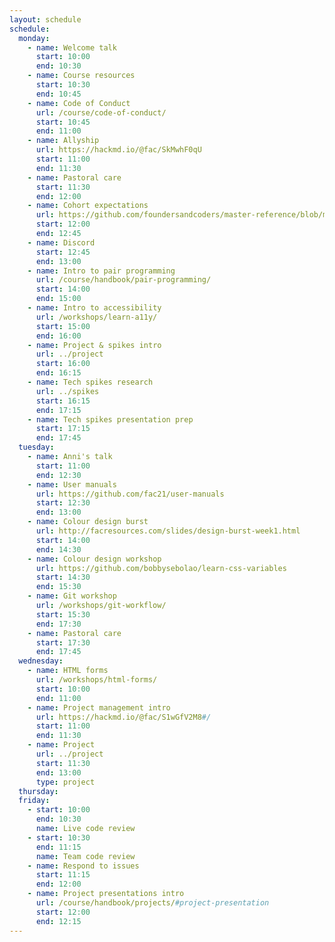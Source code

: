 ```yaml
---
layout: schedule
schedule:
  monday:
    - name: Welcome talk
      start: 10:00
      end: 10:30
    - name: Course resources
      start: 10:30
      end: 10:45
    - name: Code of Conduct
      url: /course/code-of-conduct/
      start: 10:45
      end: 11:00
    - name: Allyship
      url: https://hackmd.io/@fac/SkMwhF0qU
      start: 11:00
      end: 11:30
    - name: Pastoral care
      start: 11:30
      end: 12:00
    - name: Cohort expectations
      url: https://github.com/foundersandcoders/master-reference/blob/master/coursebook/week-1/cohort-code-of-conduct.md
      start: 12:00
      end: 12:45
    - name: Discord
      start: 12:45
      end: 13:00
    - name: Intro to pair programming
      url: /course/handbook/pair-programming/
      start: 14:00
      end: 15:00
    - name: Intro to accessibility
      url: /workshops/learn-a11y/
      start: 15:00
      end: 16:00
    - name: Project & spikes intro
      url: ../project
      start: 16:00
      end: 16:15
    - name: Tech spikes research
      url: ../spikes
      start: 16:15
      end: 17:15
    - name: Tech spikes presentation prep
      start: 17:15
      end: 17:45
  tuesday:
    - name: Anni's talk
      start: 11:00
      end: 12:30
    - name: User manuals
      url: https://github.com/fac21/user-manuals
      start: 12:30
      end: 13:00
    - name: Colour design burst
      url: http://facresources.com/slides/design-burst-week1.html
      start: 14:00
      end: 14:30
    - name: Colour design workshop
      url: https://github.com/bobbysebolao/learn-css-variables
      start: 14:30
      end: 15:30
    - name: Git workshop
      url: /workshops/git-workflow/
      start: 15:30
      end: 17:30
    - name: Pastoral care
      start: 17:30
      end: 17:45
  wednesday:
    - name: HTML forms
      url: /workshops/html-forms/
      start: 10:00
      end: 11:00
    - name: Project management intro
      url: https://hackmd.io/@fac/S1wGfV2M8#/
      start: 11:00
      end: 11:30
    - name: Project
      url: ../project
      start: 11:30
      end: 13:00
      type: project
  thursday:
  friday:
    - start: 10:00
      end: 10:30
      name: Live code review
    - start: 10:30
      end: 11:15
      name: Team code review
    - name: Respond to issues
      start: 11:15
      end: 12:00
    - name: Project presentations intro
      url: /course/handbook/projects/#project-presentation
      start: 12:00
      end: 12:15
---
```

